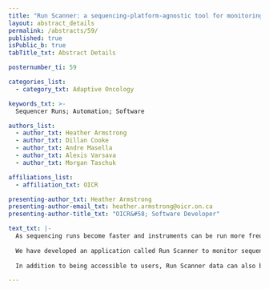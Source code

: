 ```yaml
---
title: "Run Scanner: a sequencing-platform-agnostic tool for monitoring sequencer runs and accessing run information"
layout: abstract_details
permalink: /abstracts/59/
published: true
isPublic_b: true
tabTitle_txt: Abstract Details

posternumber_ti: 59

categories_list: 
  - category_txt: Adaptive Oncology

keywords_txt: >-
  Sequencer Runs; Automation; Software

authors_list:
  - author_txt: Heather Armstrong
  - author_txt: Dillan Cooke
  - author_txt: Andre Masella
  - author_txt: Alexis Varsava
  - author_txt: Morgan Taschuk

affiliations_list:
  - affiliation_txt: OICR

presenting-author_txt: Heather Armstrong
presenting-author-email_txt: heather.armstrong@oicr.on.ca
presenting-author-title_txt: "OICR&#58; Software Developer"

text_txt: |-
  As sequencing runs become faster and instruments can be run more frequently, data analysis can similarly be made more efficient by automating run monitoring.
  
  We have developed an application called Run Scanner to monitor sequencer run output directories and process run metadata (information about the run that excludes sequence data). The run metadata is presented on a web server in both user-readable and machine-readable ways. Basic run metadata is presented in a standardized way for all modern sequencing platforms. Additional per-cycle metrics, which complement Illumina's BaseSpace tools, are added to Illumina runs for all instruments from the HiSeq 2000 to the NovaSeq 6000.
  
  In addition to being accessible to users, Run Scanner data can also be queried by a variety of software consumers. The Run Scanner's data can enhance lab workflows by updating information in a LIMS; can be sent to an ETL data integration to be queried for reports; and can provide valuable information to automated bioinformatics pipelines. At OICR, these benefits mean Run Scanner has decreased our lab's workload, increased our reporting capabilities, and dramatically decreased our time from run completion to analysis initiation. It is open source and freely available online&#58; [https://github.com/oicr-gsi/runscanner](https://github.com/oicr-gsi/runscanner)

---
```

